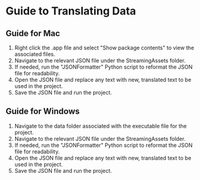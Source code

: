 # Guide to Translating Data
## Guide for Mac
1) Right click the .app file and select "Show package contents" to view the associated files.
2) Navigate to the relevant JSON file under the StreamingAssets folder.
3) If needed, run the "JSONFormatter" Python script to reformat the JSON file for readability.
4) Open the JSON file and replace any text with new, translated text to be used in the project.
5) Save the JSON file and run the project.


## Guide for Windows
1) Navigate to the data folder associated with the executable file for the project.
2) Navigate to the relevant JSON file under the StreamingAssets folder.
3) If needed, run the "JSONFormatter" Python script to reformat the JSON file for readability.
4) Open the JSON file and replace any text with new, translated text to be used in the project.
5) Save the JSON file and run the project.
